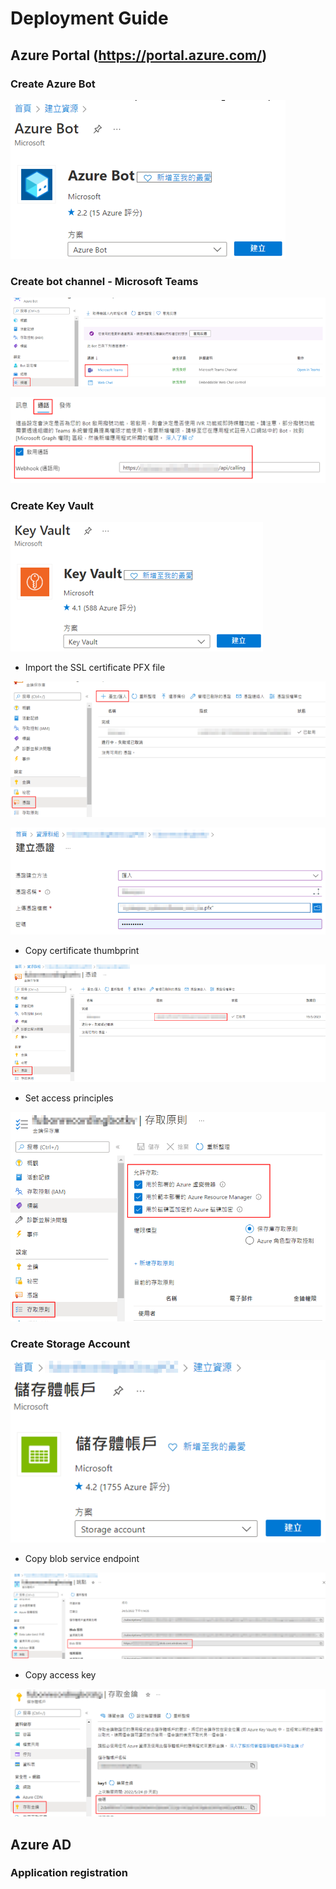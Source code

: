 # Deployment Guide

## Azure Portal (https://portal.azure.com/)

### Create Azure Bot

![DG1.png](images/DG1.png)

### Create bot channel - Microsoft Teams

![DG2.png](images/DG2.png)

![DG3.png](images/DG3.png)

### Create Key Vault

![DG4.png](images/DG4.png)

* Import the SSL certificate PFX file

![DG5.png](images/DG5.png)

![DG6.png](images/DG6.png)

* Copy certificate thumbprint

![DG7.png](images/DG7.png)

* Set access principles

![DG8.png](images/DG8.png)

### Create Storage Account

![DG9.png](images/DG9.png)

* Copy blob service endpoint

![DG10.png](images/DG10.png)

* Copy access key

![DG11.png](images/DG11.png)

## Azure AD
### Application registration

